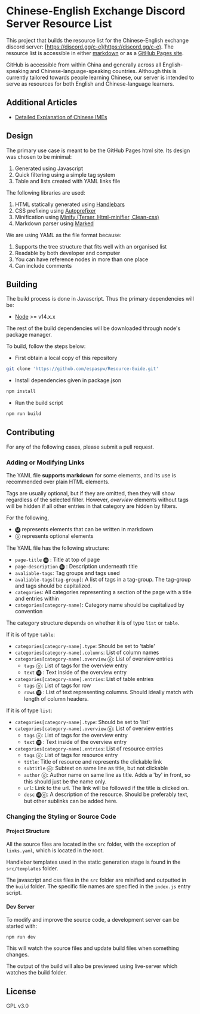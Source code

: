 # Chinese-English Exchange Discord Server Resource List

This project that builds the resource list for the Chinese-English exchange discord server: [https://discord.gg/c-e](https://discord.gg/c-e). The resource list is accessible in either [markdown](https://github.com/espaspw/Resource-Guide/blob/master/resources.md) or as a [GitHub Pages site](https://espaspw.github.io/Resource-Guide/).

GitHub is accessible from within China and generally across all English-speaking and Chinese-language-speaking countries.  Although this is currently tailored towards people learning Chinese, our server is intended to serve as resources for both English and Chinese-language learners.

## Additional Articles

- [Detailed Explanation of Chinese IMEs](https://github.com/espaspw/Resource-Guide/blob/master/doc/IMEs.md)


## Design
The primary use case is meant to be the GitHub Pages html site. Its design was chosen to be minimal:
1. Generated using Javascript
2. Quick filtering using a simple tag system
3. Table and lists created with YAML links file

The following libraries are used:

1. HTML statically generated using [Handlebars](https://handlebarsjs.com/)
2. CSS prefixing using [Autoprefixer](https://github.com/postcss/autoprefixer)
3. Minification using [Minify (Terser, Html-minifier, Clean-css)](https://github.com/coderaiser/minify)
4. Markdown parser using [Marked](https://github.com/markedjs/marked)

We are using YAML as the file format because:
1. Supports the tree structure that fits well with an organised list
2. Readable by both developer and computer
3. You can have reference nodes in more than one place
4. Can include comments

## Building


The build process is done in Javascript. Thus the primary dependencies will be:
- [Node](https://nodejs.org/en/) >= v14.x.x

The rest of the build dependencies will be downloaded through node's package manager.

To build, follow the steps below:


- First obtain a local copy of this repository
```sh 
git clone 'https://github.com/espaspw/Resource-Guide.git'
```

- Install dependencies given in package.json
```sh
npm install
```

- Run the build script
```sh
npm run build
```

## Contributing

For any of the following cases, please submit a pull request.
### Adding or Modifying Links

The YAML file **supports markdown** for some elements, and its use is recommended over plain HTML elements.

Tags are usually optional, but if they are omitted, then they will show regardless of the selected filter. However, *overview* elements without tags will be hidden if all other entries in that category are hidden by filters.

For the following, 
- 🅜  represents elements that can be written in markdown
- ⓞ represents optional elements

The YAML file has the following structure:

- `page-title` 🅜 : Title at top of page
- `page-description` 🅜 : Description underneath title
- `avaliable-tags`: Tag groups and tags used
- `avaliable-tags[tag-group]`: A list of tags in a tag-group. The tag-group and tags should be capitalized.
- `categories`: All categories representing a section of the page with a title and entries within
- `categories[category-name]`: Category name should be capitalized by convention

The category structure depends on whether it is of type `list` or `table`.

If it is of type `table`:
- `categories[category-name].type`: Should be set to 'table'
- `categories[category-name].columns`: List of column names
- `categories[category-name].overview` ⓞ: List of overview entries
  - `tags` ⓞ: List of tags for the overview entry
  - `text` 🅜 : Text inside of the overview entry
- `categories[category-name].entries`: List of table entries
  - `tags` ⓞ: List of tags for row
  - `rows` 🅜 : List of text representing columns. Should ideally match with length of column headers.

If it is of type `list`:
- `categories[category-name].type`: Should be set to 'list'
- `categories[category-name].overview` ⓞ: List of overview entries
  - `tags` ⓞ: List of tags for the overview entry
  - `text` 🅜 : Text inside of the overview entry
- `categories[category-name].entries`: List of resource entries
  - `tags` ⓞ: List of tags for resource entry
  - `title`: Title of resource and represents the clickable link
  - `subtitle` ⓞ: Subtext on same line as title, but not clickable
  - `author` ⓞ: Author name on same line as title. Adds a 'by' in front, so this should just be the name only.
  - `url`: Link to the url. The link will be followed if the title is clicked on.
  - `desc` 🅜ⓞ: A description of the resource. Should be preferably text, but other sublinks can be added here.

### Changing the Styling or Source Code

#### Project Structure

All the source files are located in the `src` folder, with the exception of `links.yaml`, which is located in the root.

Handlebar templates used in the static generation stage is found in the `src/templates` folder.

The javascript and css files in the `src` folder are minified and outputted in the `build` folder. The specific file names are specified in the `index.js` entry script.

#### Dev Server

To modify and improve the source code, a development server can be started with:
```
npm run dev
```

This will watch the source files and update build files when something changes.

The output of the build will also be previewed using live-server which watches the build folder.


## License
GPL v3.0

